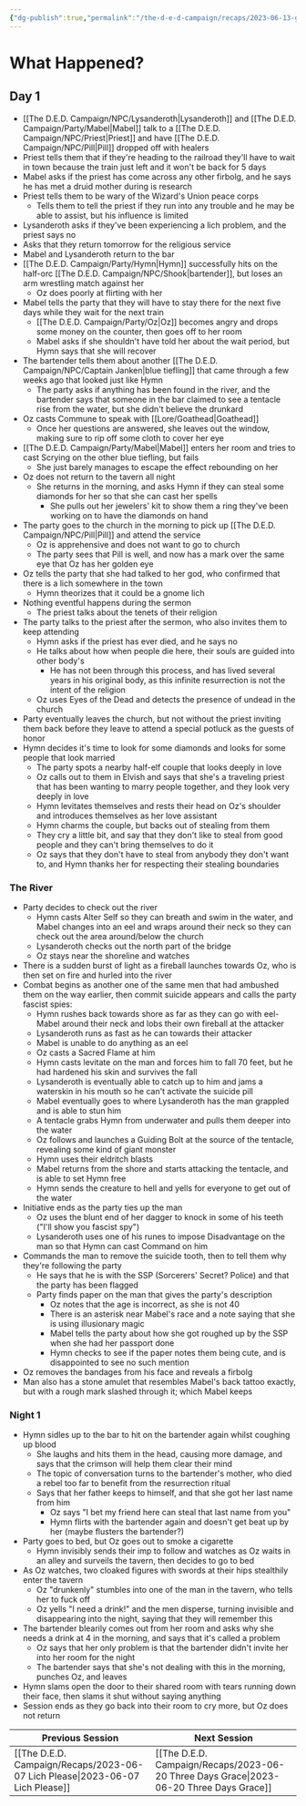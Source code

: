 ```yaml
---
{"dg-publish":true,"permalink":"/the-d-e-d-campaign/recaps/2023-06-13-gnome-liches/","created":"","updated":""}
---
```



# What Happened? 

## Day 1

 - [[The D.E.D. Campaign/NPC/Lysanderoth\|Lysanderoth]] and [[The D.E.D. Campaign/Party/Mabel\|Mabel]] talk to a [[The D.E.D. Campaign/NPC/Priest\|Priest]] and have [[The D.E.D. Campaign/NPC/Pill\|Pill]] dropped off with healers 
 - Priest tells them that if they're heading to the railroad they'll have to wait in town because the train just left and it won't be back for 5 days 
- Mabel asks if the priest has come across any other firbolg, and he says he has met a druid mother during is research
- Priest tells them to be wary of the Wizard's Union peace corps 
	- Tells them to tell the priest if they run into any trouble and he may be able to assist, but his influence is limited
- Lysanderoth asks if they've been experiencing a lich problem, and the priest says no
- Asks that they return tomorrow for the religious service 
- Mabel and Lysanderoth return to the bar
- [[The D.E.D. Campaign/Party/Hymn\|Hymn]] successfully hits on the half-orc [[The D.E.D. Campaign/NPC/Shook\|bartender]], but loses an arm wrestling match against her 
	- Oz does poorly at flirting with her 
- Mabel tells the party that they will have to stay there for the next five days while they wait for the next train 
	- [[The D.E.D. Campaign/Party/Oz\|Oz]] becomes angry and drops some money on the counter, then goes off to her room 
	- Mabel asks if she shouldn't have told her about the wait period, but Hymn says that she will recover 
- The bartender tells them about another [[The D.E.D. Campaign/NPC/Captain Janken\|blue tiefling]] that came through a few weeks ago that looked just like Hymn 
	- The party asks if anything has been found in the river, and the bartender says that someone in the bar claimed to see a tentacle rise from the water, but she didn't believe the drunkard 
- Oz casts Commune to speak with [[Lore/Goathead\|Goathead]] 
	- Once her questions are answered, she leaves out the window, making sure to rip off some cloth to cover her eye
- [[The D.E.D. Campaign/Party/Mabel\|Mabel]] enters her room and tries to cast Scrying on the other blue tiefling, but fails
	- She just barely manages to escape the effect rebounding on her 
- Oz does not return to the tavern all night
	- She returns in the morning, and asks Hymn if they can steal some diamonds for her so that she can cast her spells 
		- She pulls out her jewelers' kit to show them a ring they've been working on to have the diamonds on hand 
- The party goes to the church in the morning to pick up [[The D.E.D. Campaign/NPC/Pill\|Pill]] and attend the service 
	- Oz is apprehensive and does not want to go to church 
	- The party sees that Pill is well, and now has a mark over the same eye that Oz has her golden eye
- Oz tells the party that she had talked to her god, who confirmed that there is a lich somewhere in the town 
	- Hymn theorizes that it could be a gnome lich
- Nothing eventful happens during the sermon 
	- The priest talks about the tenets of their religion 
- The party talks to the priest after the sermon, who also invites them to keep attending 
	- Hymn asks if the priest has ever died, and he says no
	- He talks about how when people die here, their souls are guided into other body's
		- He has not been through this process, and has lived several years in his original body, as this infinite resurrection is not the intent of the religion 
	- Oz uses Eyes of the Dead and detects the presence of undead in the church 
- Party eventually leaves the church, but not without the priest inviting them back before they leave to attend a special potluck as the guests of honor 
- Hymn decides it's time to look for some diamonds and looks for some people that look married 
	- The party spots a nearby half-elf couple that looks deeply in love 
	- Oz calls out to them in Elvish and says that she's a traveling priest that has been wanting to marry people together, and they look very deeply in love 
	- Hymn levitates themselves and rests their head on Oz's shoulder and introduces themselves as her love assistant
	- Hymn charms the couple, but backs out of stealing from them 
	- They cry a little bit, and say that they don't like to steal from good people and they can't bring themselves to do it
	- Oz says that they don't have to steal from anybody they don't want to, and Hymn thanks her for respecting their stealing boundaries 


### The River
- Party decides to check out the river 
	- Hymn casts Alter Self so they can breath and swim in the water, and Mabel changes into an eel and wraps around their neck so they can check out the area around/below the church 
	- Lysanderoth checks out the north part of the bridge 
	- Oz stays near the shoreline and watches 
- There is a sudden burst of light as a fireball launches towards Oz, who is then set on fire and hurled into the river
- Combat begins as another one of the same men that had ambushed them on the way earlier, then commit suicide appears and calls the party fascist spies:
	- Hymn rushes back towards shore as far as they can go with eel-Mabel around their neck and lobs their own fireball at the attacker
	- Lysanderoth runs as fast as he can towards their attacker 
	- Mabel is unable to do anything as an eel 
	- Oz casts a Sacred Flame at him
	- Hymn casts levitate on the man and forces him to fall 70 feet, but he had hardened his skin and survives the fall 
	- Lysanderoth is eventually able to catch up to him and jams a waterskin in his mouth so he can't activate the suicide pill 
	- Mabel eventually goes to where Lysanderoth has the man grappled and is able to stun him
	- A tentacle grabs Hymn from underwater and pulls them deeper into the water
	- Oz follows and launches a Guiding Bolt at the source of the tentacle, revealing some kind of giant monster 
	- Hymn uses their eldritch blasts 
	- Mabel returns from the shore and starts attacking the tentacle, and is able to set Hymn free 
	- Hymn sends the creature to hell and yells for everyone to get out of the water 
- Initiative ends as the party ties up the man 
	- Oz uses the blunt end of her dagger to knock in some of his teeth ("I'll show you fascist spy") 
	- Lysanderoth uses one of his runes to impose Disadvantage on the man so that Hymn can cast Command on him
- Commands the man to remove the suicide tooth, then to tell them why they're following the party 
	- He says that he is with the SSP (Sorcerers' Secret? Police) and that the party has been flagged 
	- Party finds paper on the man that gives the party's description 
		- Oz notes that the age is incorrect, as she is not 40 
		- There is an asterisk near Mabel's race and a note saying that she is using illusionary magic 
		- Mabel tells the party about how she got roughed up by the SSP when she had her passport done
		- Hymn checks to see if the paper notes them being cute, and is disappointed to see no such mention
- Oz removes the bandages from his face and reveals a firbolg
- Man also has a stone amulet that resembles Mabel's back tattoo exactly, but with a rough mark slashed through it; which Mabel keeps

### Night 1
- Hymn sidles up to the bar to hit on the bartender again whilst coughing up blood
	- She laughs and hits them in the head, causing more damage, and says that the crimson will help them clear their mind 
	- The topic of conversation turns to the bartender's mother, who died a rebel too far to benefit from the resurrection ritual
	- Says that her father keeps to himself, and that she got her last name from him 
		- Oz says "I bet my friend here can steal that last name from you"
		- Hymn flirts with the bartender again and doesn't get beat up by her (maybe flusters the bartender?)
- Party goes to bed, but Oz goes out to smoke a cigarette 
	- Hymn invisibly sends their imp to follow and watches as Oz waits in an alley and surveils the tavern, then decides to go to bed 
- As Oz watches, two cloaked figures with swords at their hips stealthily enter the tavern
	- Oz "drunkenly" stumbles into one of the man in the tavern, who tells her to fuck off 
	- Oz yells "I need a drink!" and the men disperse, turning invisible and disappearing into the night, saying that they will remember this  
- The bartender blearily comes out from her room and asks why she needs a drink at 4 in the morning, and says that it's called a problem 
	- Oz says that her only problem is that the bartender didn't invite her into her room for the night
	- The bartender says that she's not dealing with this in the morning, punches Oz, and leaves 
- Hymn slams open the door to their shared room with tears running down their face, then slams it shut without saying anything
- Session ends as they go back into their room to cry more, but Oz does not return 


|  **Previous Session**   |   **Next Session**   |
| --- | --- |
| [[The D.E.D. Campaign/Recaps/2023-06-07 Lich Please\|2023-06-07 Lich Please]]    | [[The D.E.D. Campaign/Recaps/2023-06-20 Three Days Grace\|2023-06-20 Three Days Grace]]    |